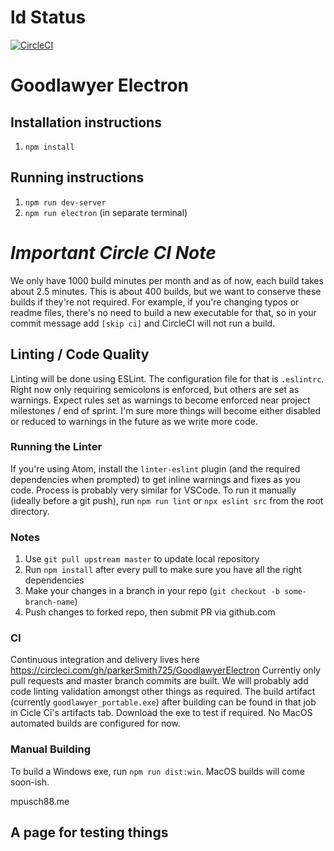 # ld Status

[![CircleCI](https://circleci.com/gh/parkerSmith725/GoodlawyerElectron.svg?style=svg&circle-token=e70a4d08e4cf270f5918d75c9e91b972e3e415d0)](https://circleci.com/gh/parkerSmith725/GoodlawyerElectron)

# Goodlawyer Electron

## Installation instructions

1. `npm install`

## Running instructions

1. `npm run dev-server`
2. `npm run electron` (in separate terminal)

# *Important Circle CI Note*

We only have 1000 build minutes per month and as of now, each build takes about 2.5 minutes. This is about 400 builds, but we want to conserve these builds if they're not required. For example, if you're changing typos or readme files, there's no need to build a new executable for that, so in your commit message add `[skip ci]` and CircleCI will not run a build.

## Linting / Code Quality

Linting will be done using ESLint. The configuration file for that is `.eslintrc`. Right now only requiring semicolons is enforced, but others are set as warnings. Expect rules set as warnings to become enforced near project milestones / end of sprint. I'm sure more things will become either disabled or reduced to warnings in the future as we write more code.

### Running the Linter

If you're using Atom, install the `linter-eslint` plugin (and the required dependencies when prompted) to get inline warnings and fixes as you code. Process is probably very similar for VSCode. To run it manually (ideally before a git push), run `npm run lint` or `npx eslint src` from the root directory.

### Notes

1. Use `git pull upstream master` to update local repository
2. Run `npm install` after every pull to make sure you have all the right dependencies
3. Make your changes in a branch in your repo (`git checkout -b some-branch-name`)
4. Push changes to forked repo, then submit PR via github.com

### CI

Continuous integration and delivery lives here https://circleci.com/gh/parkerSmith725/GoodlawyerElectron
Currently only pull requests and master branch commits are built. We will probably add code linting validation amongst other things as required.
The build artifact (currently `goodlawyer_portable.exe`) after building can be found in that job in Cicle Ci's artifacts tab. Download the exe to test if required.
No MacOS automated builds are configured for now.

### Manual Building

To build a Windows exe, run `npm run dist:win`. MacOS builds will come soon-ish.





mpusch88.me

## A page for testing things
